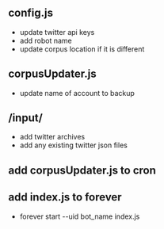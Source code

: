 

## config.js
* update twitter api keys
* add robot name
* update corpus location if it is different

## corpusUpdater.js
* update name of account to backup

## /input/
* add twitter archives
* add any existing twitter json files

## add corpusUpdater.js to cron

## add index.js to forever
* forever start --uid bot_name index.js

